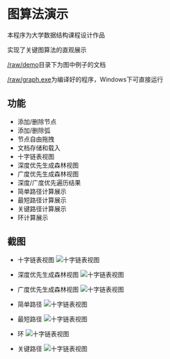 # 图算法演示

本程序为大学数据结构课程设计作品

实现了关键图算法的直观展示

[/raw/demo][demo]目录下为图中例子的文档

[/raw/graph.exe][exe]为编译好的程序，Windows下可直接运行

## 功能

* 添加/删除节点
* 添加/删除弧
* 节点自由拖拽
* 文档存储和载入
* 十字链表视图
* 深度优先生成森林视图
* 广度优先生成森林视图
* 深度/广度优先遍历结果
* 简单路径计算展示
* 最短路径计算展示
* 关键路径计算展示
* 环计算展示

## 截图

* 十字链表视图
 ![十字链表视图](https://raw.github.com/gyk001/graph/master/raw/img/01_shizi.png)

* 深度优先生成森林视图
 ![十字链表视图](https://raw.github.com/gyk001/graph/master/raw/img/02_shendu.png)

* 广度优先生成森林视图
 ![十字链表视图](https://raw.github.com/gyk001/graph/master/raw/img/03_guangdu.png)

* 简单路径
 ![十字链表视图](https://raw.github.com/gyk001/graph/master/raw/img/03_jiandan.png)

* 最短路径
 ![十字链表视图](https://raw.github.com/gyk001/graph/master/raw/img/04_zuiduan.png)

* 环
 ![十字链表视图](https://raw.github.com/gyk001/graph/master/raw/img/05_huan.png)

* 关键路径
 ![十字链表视图](https://raw.github.com/gyk001/graph/master/raw/img/06_guanjian.png)
 
 
[exe]: https://github.com/gyk001/graph/raw/master/raw/graph.exe

[demo]: https://github.com/gyk001/graph/tree/master/raw/demo
